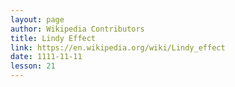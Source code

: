 ```yaml
---
layout: page
author: Wikipedia Contributors
title: Lindy Effect
link: https://en.wikipedia.org/wiki/Lindy_effect
date: 1111-11-11
lesson: 21
---
```

